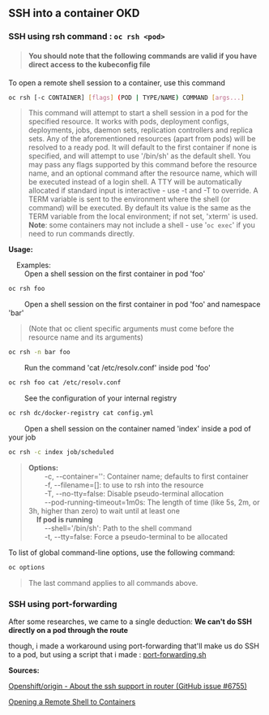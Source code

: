## SSH into a container OKD
### SSH using rsh command :  ```oc rsh <pod>```
>#### You should note that the following commands are valid if you have direct access to the kubeconfig file

To open a remote shell session to a container, use this command
```bash
oc rsh [-c CONTAINER] [flags] (POD | TYPE/NAME) COMMAND [args...]
````

>This command will attempt to start a shell session in a pod for the specified resource. It works with pods, deployment
configs, deployments, jobs, daemon sets, replication controllers and replica sets. Any of the aforementioned resources (apart from pods) will be resolved to a ready pod. It will default to the first container if none is specified, and will attempt to use '/bin/sh' as the default shell. You may pass any flags supported by this command before the resource name, and an optional command after the resource name, which will be executed instead of a login shell. A TTY will be automatically allocated if standard input is interactive - use -t and -T to override. A TERM variable is sent to the environment where the shell (or command) will be executed. By default its value is the same as the TERM variable from the local environment; if not set, 'xterm' is used.  
<b>Note</b>: some containers may not include a shell - use '```oc exec```' if you need to run commands directly.

<b>Usage:</b>
  

&nbsp;&nbsp;&nbsp;&nbsp;Examples:  
  &nbsp;&nbsp;&nbsp;&nbsp;&nbsp;&nbsp;&nbsp;&nbsp;Open a shell session on the first container in pod 'foo'
  ```bash
  oc rsh foo
  ```
  &nbsp;&nbsp;&nbsp;&nbsp;&nbsp;&nbsp;&nbsp;&nbsp;Open a shell session on the first container in pod 'foo' and namespace 'bar'
  >(Note that oc client specific arguments must come before the resource name and its arguments)
  ```bash
  oc rsh -n bar foo
  ```
  &nbsp;&nbsp;&nbsp;&nbsp;&nbsp;&nbsp;&nbsp;&nbsp;Run the command 'cat /etc/resolv.conf' inside pod 'foo'
  ```bash
  oc rsh foo cat /etc/resolv.conf
  ```

  &nbsp;&nbsp;&nbsp;&nbsp;&nbsp;&nbsp;&nbsp;&nbsp;See the configuration of your internal registry
  ```bash
  oc rsh dc/docker-registry cat config.yml
  ```

  &nbsp;&nbsp;&nbsp;&nbsp;&nbsp;&nbsp;&nbsp;&nbsp;Open a shell session on the container named 'index' inside a pod of your job
  ```bash
  oc rsh -c index job/scheduled
  ```

><b>Options:</b>  
>&nbsp;&nbsp;&nbsp;&nbsp;&nbsp;&nbsp;&nbsp;&nbsp;-c, --container='': Container name; defaults to first container  
>&nbsp;&nbsp;&nbsp;&nbsp;&nbsp;&nbsp;&nbsp;&nbsp;-f, --filename=[]: to use to rsh into the resource  
>&nbsp;&nbsp;&nbsp;&nbsp;&nbsp;&nbsp;&nbsp;&nbsp;-T, --no-tty=false: Disable pseudo-terminal allocation  
>&nbsp;&nbsp;&nbsp;&nbsp;&nbsp;&nbsp;&nbsp;&nbsp;--pod-running-timeout=1m0s: The length of time (like 5s, 2m, or 3h, higher than zero) to wait until at least one  
>&nbsp;&nbsp;&nbsp;&nbsp;<b>If pod is running</b>  
>&nbsp;&nbsp;&nbsp;&nbsp;&nbsp;&nbsp;&nbsp;&nbsp;--shell='/bin/sh': Path to the shell command  
>&nbsp;&nbsp;&nbsp;&nbsp;&nbsp;&nbsp;&nbsp;&nbsp;-t, --tty=false: Force a pseudo-terminal to be allocated

To list of global command-line options, use the following command:
```bash
oc options
```
>The last command applies to all commands above.

### SSH using port-forwarding

After some researches, we came to a single deduction: <strong>We can't do SSH directly on a pod through the route</strong>

though, i made a workaround using port-forwarding that'll make us do SSH to a pod, but using a script that i made : [port-forwarding.sh](./port-forwarding.sh)

<strong>Sources: </strong>

[Openshift/origin - About the ssh support in router (GitHub issue #6755)](https://github.com/openshift/origin/issues/6755)

[Opening a Remote Shell to Containers](https://docs.okd.io/3.11/dev_guide/ssh_environment.html)
